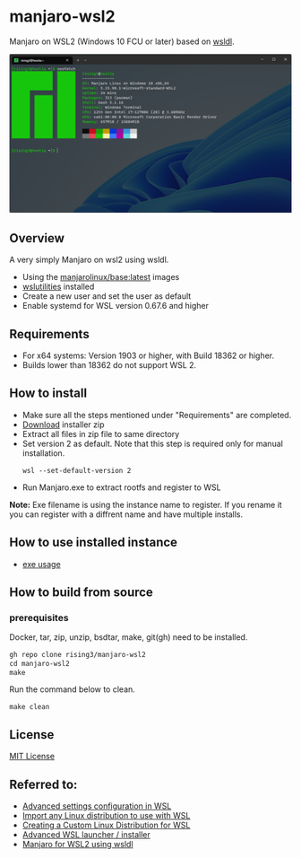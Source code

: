 # manjaro-wsl2

Manjaro on WSL2 (Windows 10 FCU or later) based on [wsldl](https://github.com/yuk7/wsldl).

![manjaro-wsl2](img/manjaro-wsl2.png)

## Overview

A very simply Manjaro on wsl2 using wsldl.

* Using the [manjarolinux/base:latest](https://hub.docker.com/r/manjarolinux/base) images
* [wslutilities](https://github.com/wslutilities/wslu) installed
* Create a new user and set the user as default
* Enable systemd for WSL version 0.67.6 and higher

## Requirements

* For x64 systems: Version 1903 or higher, with Build 18362 or higher.
* Builds lower than 18362 do not support WSL 2.

## How to install

* Make sure all the steps mentioned under "Requirements" are completed.
* [Download](https://github.com/rising3/manjaro-wsl2/releases/latest) installer zip
* Extract all files in zip file to same directory
* Set version 2 as default. Note that this step is required only for manual installation.
  ```dos
  wsl --set-default-version 2
  ```
* Run Manjaro.exe to extract rootfs and register to WSL

**Note:**
Exe filename is using the instance name to register. If you rename it you can register with a diffrent name and have multiple installs.

## How to use installed instance
* [exe usage](https://github.com/yuk7/wsldl#exe-usage)

## How to build from source

### prerequisites

Docker, tar, zip, unzip, bsdtar, make, git(gh) need to be installed.

```dos
gh repo clone rising3/manjaro-wsl2
cd manjaro-wsl2
make
```
Run the command below to clean.
```dos
make clean
```

## License

[MIT License](LICENSE)

## Referred to:

* [Advanced settings configuration in WSL](https://learn.microsoft.com/en-us/windows/wsl/wsl-config)
* [Import any Linux distribution to use with WSL](https://learn.microsoft.com/en-us/windows/wsl/use-custom-distro)
* [Creating a Custom Linux Distribution for WSL](https://learn.microsoft.com/en-us/windows/wsl/build-custom-distro)
* [Advanced WSL launcher / installer](https://github.com/yuk7/wsldl)
* [Manjaro for WSL2 using wsldl](https://github.com/sileshn/ManjaroWSL2)
